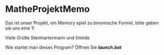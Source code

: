# MatheProjektMemo
Das ist unser Projekt, ein Memory spiel zu binomische Formel, bitte geben sie uns eine 1!

Viele Grüße
Steinhartermann und 0miida

Wie startet man dieses Program?
Öffnen Sie ***launch.bat***


